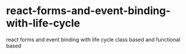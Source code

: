 # react-forms-and-event-binding-with-life-cycle
react forms and event binding with life cycle class based and functional based 
